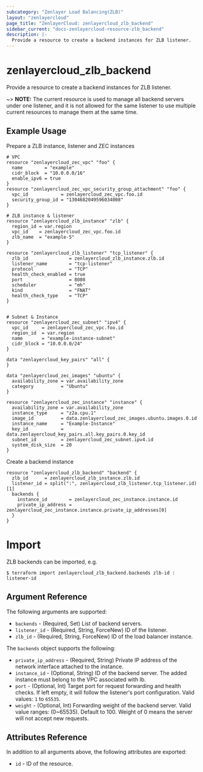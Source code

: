 ```yaml
---
subcategory: "Zenlayer Load Balancing(ZLB)"
layout: "zenlayercloud"
page_title: "ZenlayerCloud: zenlayercloud_zlb_backend"
sidebar_current: "docs-zenlayercloud-resource-zlb_backend"
description: |-
  Provide a resource to create a backend instances for ZLB listener.
---
```


# zenlayercloud_zlb_backend

Provide a resource to create a backend instances for ZLB listener.

~> **NOTE:** The current resource is used to manage all backend servers under one listener, and it is not allowed for the same listener to use multiple current resources to manage them at the same time.

## Example Usage

Prepare a ZLB instance, listener and ZEC instances

```hcl
# VPC
resource "zenlayercloud_zec_vpc" "foo" {
  name        = "example"
  cidr_block  = "10.0.0.0/16"
  enable_ipv6 = true
}
resource "zenlayercloud_zec_vpc_security_group_attachment" "foo" {
  vpc_id            = zenlayercloud_zec_vpc.foo.id
  security_group_id = "1304682049596034008"
}

# ZLB instance & listener
resource "zenlayercloud_zlb_instance" "zlb" {
  region_id = var.region
  vpc_id    = zenlayercloud_zec_vpc.foo.id
  zlb_name  = "example-5"
}

resource "zenlayercloud_zlb_listener" "tcp_listener" {
  zlb_id               = zenlayercloud_zlb_instance.zlb.id
  listener_name        = "tcp-listener"
  protocol             = "TCP"
  health_check_enabled = true
  port                 = 8080
  scheduler            = "mh"
  kind                 = "FNAT"
  health_check_type    = "TCP"
}


# Subnet & Instance
resource "zenlayercloud_zec_subnet" "ipv4" {
  vpc_id     = zenlayercloud_zec_vpc.foo.id
  region_id  = var.region
  name       = "example-instance-subnet"
  cidr_block = "10.0.0.0/24"
}

data "zenlayercloud_key_pairs" "all" {
}

data "zenlayercloud_zec_images" "ubuntu" {
  availability_zone = var.availability_zone
  category          = "Ubuntu"
}

resource "zenlayercloud_zec_instance" "instance" {
  availability_zone = var.availability_zone
  instance_type     = "z2a.cpu.1"
  image_id          = data.zenlayercloud_zec_images.ubuntu.images.0.id
  instance_name     = "Example-Instance"
  key_id            = data.zenlayercloud_key_pairs.all.key_pairs.0.key_id
  subnet_id         = zenlayercloud_zec_subnet.ipv4.id
  system_disk_size  = 20
}
```

Create a backend instance

```hcl
resource "zenlayercloud_zlb_backend" "backend" {
  zlb_id      = zenlayercloud_zlb_instance.zlb.id
  listener_id = split(":", zenlayercloud_zlb_listener.tcp_listener.id)[1]
  backends {
    instance_id        = zenlayercloud_zec_instance.instance.id
    private_ip_address = zenlayercloud_zec_instance.instance.private_ip_addresses[0]
  }
}
```

# Import

ZLB backends can be imported, e.g.

```hcl
$ terraform import zenlayercloud_zlb_backend.backends zlb-id : listener-id
```

## Argument Reference

The following arguments are supported:

* `backends` - (Required, Set) List of backend servers.
* `listener_id` - (Required, String, ForceNew) ID of the listener.
* `zlb_id` - (Required, String, ForceNew) ID of the load balancer instance.

The `backends` object supports the following:

* `private_ip_address` - (Required, String) Private IP address of the network interface attached to the instance.
* `instance_id` - (Optional, String) ID of the backend server. The added instance must belong to the VPC associated with lb.
* `port` - (Optional, Int) Target port for request forwarding and health checks. If left empty, it will follow the listener's port configuration. Valid values: `1` to `65535`.
* `weight` - (Optional, Int) Forwarding weight of the backend server. Valid value ranges: (0~65535). Default to 100. Weight of 0 means the server will not accept new requests.

## Attributes Reference

In addition to all arguments above, the following attributes are exported:

* `id` - ID of the resource.



